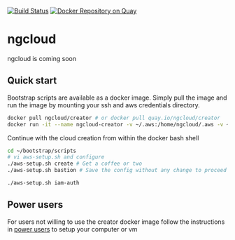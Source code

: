 [![Build Status](https://dev.azure.com/ngcloud/creator/_apis/build/status/ngcloud.bootstrap)](https://dev.azure.com/ngcloud/creator/_build/latest?definitionId=1) [![Docker Repository on Quay](https://quay.io/repository/ngcloud/creator/status "Docker Repository on Quay")](https://quay.io/repository/ngcloud/creator)

# ngcloud

ngcloud is coming soon

## Quick start

Bootstrap scripts are available as a docker image. Simply pull the image and run the image by mounting your ssh and aws credentials directory.

```bash
docker pull ngcloud/creator # or docker pull quay.io/ngcloud/creator
docker run -it --name ngcloud-creator -v ~/.aws:/home/ngcloud/.aws -v ~/.ssh:/home/ngcloud/.ssh ngcloud/creator
```

Continue with the cloud creation from within the docker bash shell

```bash
cd ~/bootstrap/scripts
# vi aws-setup.sh and configure
./aws-setup.sh create # Get a coffee or two
./aws-setup.sh bastion # Save the config without any change to proceed
```

```bash
./aws-setup.sh iam-auth
```

## Power users

For users not willing to use the creator docker image follow the instructions in [power users](https://github.com/ngcloud/bootstrap/blob/master/docs/power_users.md) to setup your computer or vm
